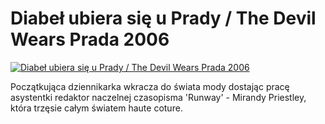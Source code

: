 Diabeł ubiera się u Prady / The Devil Wears Prada 2006 
=============
[![Diabeł ubiera się u Prady / The Devil Wears Prada 2006 ](http://vidos.pl/images/player.gif)](http://vidos.pl/diabel-ubiera-sie-u-prady-the-devil-wears-prada-2006)

 Początkująca dziennikarka wkracza do świata mody dostając pracę asystentki redaktor naczelnej czasopisma 'Runway' - Mirandy Priestley, która trzęsie całym światem haute coture.
